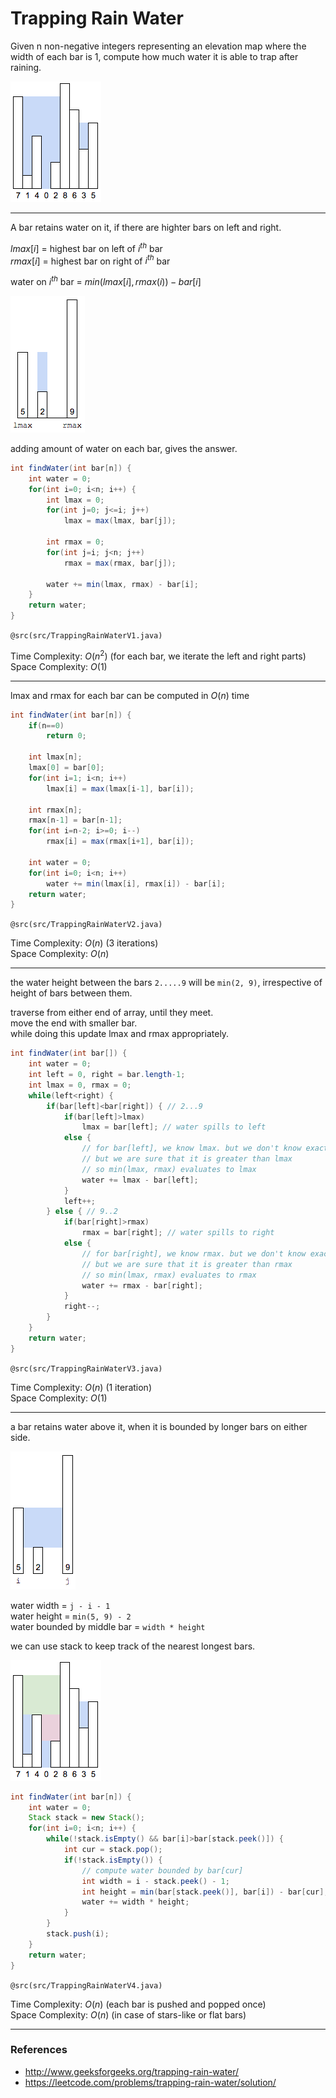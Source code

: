 # Trapping Rain Water

Given n non-negative integers representing an elevation map
where the width of each bar is 1, compute how much water it
is able to trap after raining.

![rain_water.png](files/rain_water.png)

---

A bar retains water on it, if there are highter bars on left and right.

$lmax[i]$ = highest bar on left of $i^{th}$ bar  
$rmax[i]$ = highest bar on right of $i^{th}$ bar

water on $i^{th}$ bar = $min(lmax[i], rmax(i)) - bar[i]$

![rain_water_on.png](files/rain_water_on.png)

adding amount of water on each bar, gives the answer.

```java
int findWater(int bar[n]) {
    int water = 0;
    for(int i=0; i<n; i++) {
        int lmax = 0;
        for(int j=0; j<=i; j++)
            lmax = max(lmax, bar[j]);

        int rmax = 0;
        for(int j=i; j<n; j++)
            rmax = max(rmax, bar[j]);

        water += min(lmax, rmax) - bar[i];
    }
    return water;
}
```

`@src(src/TrappingRainWaterV1.java)`

Time Complexity: $O(n^2)$ (for each bar, we iterate the left and right parts)  
Space Complexity: $O(1)$

---

lmax and rmax for each bar can be computed in $O(n)$ time

```java
int findWater(int bar[n]) {
    if(n==0)
        return 0;

    int lmax[n];
    lmax[0] = bar[0];
    for(int i=1; i<n; i++)
        lmax[i] = max(lmax[i-1], bar[i]);

    int rmax[n];
    rmax[n-1] = bar[n-1];
    for(int i=n-2; i>=0; i--)
        rmax[i] = max(rmax[i+1], bar[i]);

    int water = 0;
    for(int i=0; i<n; i++)
        water += min(lmax[i], rmax[i]) - bar[i];
    return water;
}
```

`@src(src/TrappingRainWaterV2.java)`

Time Complexity: $O(n)$ (3 iterations)  
Space Complexity: $O(n)$

---

the water height between the bars `2.....9` will be `min(2, 9)`, 
irrespective of height of bars between them.

traverse from either end of array, until they meet.  
move the end with smaller bar.  
while doing this update lmax and rmax appropriately.

```java
int findWater(int bar[]) {
    int water = 0;
    int left = 0, right = bar.length-1;
    int lmax = 0, rmax = 0;
    while(left<right) {
        if(bar[left]<bar[right]) { // 2...9
            if(bar[left]>lmax)
                lmax = bar[left]; // water spills to left
            else {
                // for bar[left], we know lmax. but we don't know exact value of rmax
                // but we are sure that it is greater than lmax
                // so min(lmax, rmax) evaluates to lmax
                water += lmax - bar[left];
            }
            left++;
        } else { // 9..2
            if(bar[right]>rmax)
                rmax = bar[right]; // water spills to right
            else {
                // for bar[right], we know rmax. but we don't know exact value of lmax
                // but we are sure that it is greater than rmax
                // so min(lmax, rmax) evaluates to rmax
                water += rmax - bar[right];
            }
            right--;
        }
    }
    return water;
}
```

`@src(src/TrappingRainWaterV3.java)`

Time Complexity: $O(n)$ (1 iteration)  
Space Complexity: $O(1)$

---

a bar retains water above it, when it is bounded by longer bars on either side.  

![rain_stack.png](files/rain_stack.png)

water width = `j - i - 1`  
water height = `min(5, 9) - 2`  
water bounded by middle bar = `width * height`

we can use stack to keep track of the nearest longest bars.

![rain_stacks.png](files/rain_stacks.png)

```java
int findWater(int bar[n]) {
    int water = 0;
    Stack stack = new Stack();
    for(int i=0; i<n; i++) {
        while(!stack.isEmpty() && bar[i]>bar[stack.peek()]) {
            int cur = stack.pop();
            if(!stack.isEmpty()) {
                // compute water bounded by bar[cur]
                int width = i - stack.peek() - 1;
                int height = min(bar[stack.peek()], bar[i]) - bar[cur]; 
                water += width * height;
            }
        }
        stack.push(i);
    }
    return water;
}
```

`@src(src/TrappingRainWaterV4.java)`

Time Complexity: $O(n)$ (each bar is pushed and popped once)  
Space Complexity: $O(n)$ (in case of stars-like or flat bars)

---

### References

* <http://www.geeksforgeeks.org/trapping-rain-water/>
* <https://leetcode.com/problems/trapping-rain-water/solution/>
